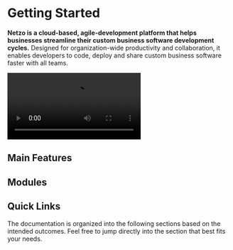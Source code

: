 <script setup>
import ListItem from '@theme/components/list/ListItem.vue'
import CardNav from '@theme/components/CardNav.vue'
import SectionDocsCards from '@theme/components/sections/SectionDocsCards.vue'
import en from '~/locales/en.js'
</script>

# Getting Started

**Netzo is a cloud-based, agile-development platform that helps businesses streamline their custom business software development cycles.** Designed for organization-wide productivity and collaboration, it enables developers to code, deploy and share custom business software faster with all teams.

<div class="w-full">
  <video
    allowfullscreen
    controls
    class="w-full"
  >
    <source src="/netzo-overview.mp4" type="video/mp4">
  </video>
</div>

<!-- ## Quick Start

This guide skips over lengthy, technical descriptions for now, the goal here is to get you up and running quickly.

1. Head over to [app.netzo.io](https://app.netzo.io) and sign up to create a new account.
2. Click on the newly created workspace to navigate into it.
3. Click on the blue `Create` button to create a new project.
4. Navigate by clicking either the `Edit` or `Preview` buttons in the top right. -->

## Main Features

<ListItem
  text="<strong>Powered by Deno:</strong> Built on the next generation JavaScript and TypeScript runtime to boost DX."
  icon="i-logos-deno"
/>
<ListItem
  text="<strong>Full Node.js and NPM support:</strong> Import Node.js code and packages directly into your projects."
  icon="i-mdi-nodejs"
/>
<ListItem
  text="<strong>Serverless:</strong> Instantly deploy your code globally to the edge. No infrastructure to provision or manage."
  icon="i-fxemoji-lightningmood"
/>
<ListItem
  text="<strong>Native TypeScript:</strong> Use TypeScript without builds or complex setups. Enjoy auto-completion and type safety."
  icon="i-logos-typescript-icon"
/>

<ListItem
  text="<strong>URL imports and enhanced portability:</strong> Forget node_modules. Import code directly from versioned URLs without installation."
  icon="i-mdi-package-variant-closed"
/>
<ListItem
  text="<strong>Managed secrets:</strong> Keep secrets safe through an extra layer of security and re-use them fast when coding."
  icon="i-mdi-asterisk"
/>
<ListItem
  text="<strong>Code locally via the Netzo CLI:</strong> Code in your favorite IDE and deploy to the cloud using <code>netzo/cli</code> with no extra setup or tooling."
  icon="i-mdi-console"
/>
<ListItem
  text="<strong>Built-in toolbox of components and utilities:</strong> Import from <code>netzo</code>, a toolbox of components and utilities made to 10x your DX when developing software solutions."
  icon="i-mdi-toolbox"
/>
<ListItem
  text="<strongEU-based and GDPR compliant:</strong> We are based in the EU and fully compliant with GDPR. We embrace privacy and security by design."
  icon="i-emojione-flag-for-european-union"
/>

## Modules

<!-- NOTE: pass in 'compact' prop if using with `aside: false` -->
<!-- NOTE: could split into H3 groups via `en.components.filter(...)` -->
<SectionDocsCards :items="en.modules">
  <template #image="{ src, title }">
    <img
      class="mt-5 ml-4 max-w-14 max-h-14"
      v-bind="{ src, title }"
    >
  </template>
</SectionDocsCards>

## Quick Links

The documentation is organized into the following sections based on the intended outcomes. Feel free to jump directly into the section that best fits your needs.

<ListItem
  text="<a href=/docs/examples/overview>Examples</a> are <strong>learning-oriented</strong> and ideal to get you started quickly (e.g. how to create projects)."
  icon="i-mdi-lightbulb"
/>
<ListItem
  text="<a href=/docs/guides/overview>Guides</a> are <strong>goal-oriented</strong> and ideal to help you achieve a specific goal (e.g. how to create a REST API)."
  icon="i-mdi-ray-start-arrow"
/>
<ListItem
  text="<a href=/docs/platform/overview>Platform</a> is <strong>understanding-oriented</strong> and ideal as an overview of the platform (e.g. overview of the platform)."
  icon="i-mdi-book-open-page-variant"
/>
<ListItem
  text="<a href=/docs/concepts/overview>Concepts</a> are <strong>information-oriented</strong> and ideal to grasp the main concepts (e.g. lists of all platform modules)."
  icon="i-mdi-format-list-bulleted"
/>
